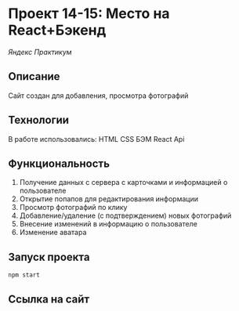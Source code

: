 # Проект 14-15: Место на React+Бэкенд
*Яндекс Практикум*

## Описание
Сайт создан для добавления, просмотра фотографий

## Технологии
В работе использовались: HTML CSS БЭМ React Api

## Функциональность
 1. Получение данных с сервера с карточками и информацией о пользователе
 2. Открытие попапов для редактирования информации
 3. Просмотр фотографий по клику
 4. Добавление/удаление (с подтверждением) новых фотографий
 5. Внесение изменений в информацию о пользователе
 6. Изменение аватара

## Запуск проекта
    npm start


## Ссылка на сайт
